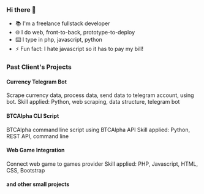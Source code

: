 ### Hi there 👋

<!--
**Ucok23/Ucok23** is a ✨ _special_ ✨ repository because its `README.md` (this file) appears on your GitHub profile.

Here are some ideas to get you started:

- 🔭 I’m currently working on ...
- 🌱 I’m currently learning ...
- 👯 I’m looking to collaborate on ...
- 🤔 I’m looking for help with ...
- 💬 Ask me about ...
- 📫 How to reach me: ...
- 😄 Pronouns: ...
- ⚡ Fun fact: ...
-->
- 📚 I'm a freelance fullstack developer
- 🌐 I do web, front-to-back, prototype-to-deploy
- ⌨️ I type in php, javascript, python
- ⚡ Fun fact: I hate javascript so it has to pay my bill!

### Past Client's Projects

#### Currency Telegram Bot
Scrape currency data, process data, send data to telegram account, using bot.  Skill applied: Python, web scraping, data structure, telegram bot

#### BTCAlpha CLI Script
BTCAlpha command line script using BTCAlpha API  Skill applied: Python, REST API, command line

#### Web Game Integration
Connect web game to games provider  Skill applied: PHP, Javascript, HTML, CSS, Bootstrap

#### and other small projects
